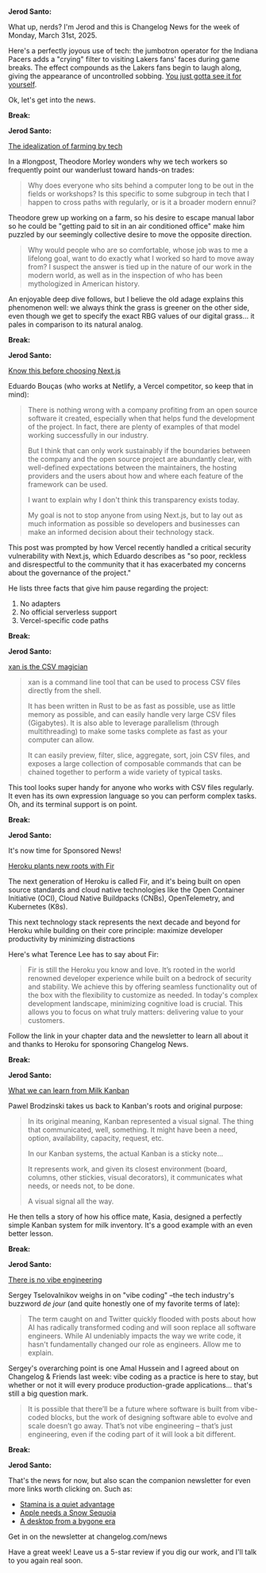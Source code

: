**Jerod Santo:**

What up, nerds? I'm Jerod and this is Changelog News for the week of Monday, March 31st, 2025.

Here's a perfectly joyous use of tech: the jumbotron operator for the Indiana Pacers adds a "crying" filter to visiting Lakers fans' faces during game breaks. The effect compounds as the Lakers fans begin to laugh along, giving the appearance of uncontrolled sobbing. [You just gotta see it for yourself](https://www.youtube.com/shorts/-Q8lfUhan4E).

Ok, let's get into the news.

**Break:**

**Jerod Santo:**

[The idealization of farming by tech](https://tjmorley.com/blogposts/cottagecoreprogrammers.html)

In a #longpost, Theodore Morley wonders why we tech workers so frequently point our wanderlust toward hands-on trades:

> Why does everyone who sits behind a computer long to be out in the fields or workshops? Is this specific to some subgroup in tech that I happen to cross paths with regularly, or is it a broader modern ennui?

Theodore grew up working on a farm, so his desire to escape manual labor so he could be "getting paid to sit in an air conditioned office" make him puzzled by our seemingly collective desire to move the opposite direction.

> Why would people who are so comfortable, whose job was to me a lifelong goal, want to do exactly what I worked so hard to move away from? I suspect the answer is tied up in the nature of our work in the modern world, as well as in the inspection of who has been mythologized in American history.

An enjoyable deep dive follows, but I believe the old adage explains this phenomenon well: we always think the grass is greener on the other side, even though we get to specify the exact RBG values of our digital grass... it pales in comparison to its natural analog.

**Break:**

**Jerod Santo:**

[Know this before choosing Next.js](https://eduardoboucas.com/posts/2025-03-25-you-should-know-this-before-choosing-nextjs/)

Eduardo Bouças (who works at Netlify, a Vercel competitor, so keep that in mind):

> There is nothing wrong with a company profiting from an open source software it created, especially when that helps fund the development of the project. In fact, there are plenty of examples of that model working successfully in our industry.
>
> But I think that can only work sustainably if the boundaries between the company and the open source project are abundantly clear, with well-defined expectations between the maintainers, the hosting providers and the users about how and where each feature of the framework can be used.
>
> I want to explain why I don't think this transparency exists today.
>
> My goal is not to stop anyone from using Next.js, but to lay out as much information as possible so developers and businesses can make an informed decision about their technology stack.

This post was prompted by how Vercel recently handled a critical security vulnerability with Next.js, which Eduardo describes as "so poor, reckless and disrespectful to the community that it has exacerbated my concerns about the governance of the project."

He lists three facts that give him pause regarding the project:

1. No adapters
2. No official serverless support
3. Vercel-specific code paths

**Break:**

**Jerod Santo:**

[xan is the CSV magician](https://github.com/medialab/xan)

> xan is a command line tool that can be used to process CSV files directly from the shell.
>
> It has been written in Rust to be as fast as possible, use as little memory as possible, and can easily handle very large CSV files (Gigabytes). It is also able to leverage parallelism (through multithreading) to make some tasks complete as fast as your computer can allow.
>
> It can easily preview, filter, slice, aggregate, sort, join CSV files, and exposes a large collection of composable commands that can be chained together to perform a wide variety of typical tasks.

This tool looks super handy for anyone who works with CSV files regularly. It even has its own expression language so you can perform complex tasks. Oh, and its terminal support is on point.

**Break:**

**Jerod Santo:**

It's now time for Sponsored News!

[Heroku plants new roots with Fir](https://blog.heroku.com/planting-new-platform-roots-cloud-native-fir?utm_source=changelog&utm_medium=newsletter&utm_campaign=changelog-news)

The next generation of Heroku is called Fir, and it's being built on open source standards and cloud native technologies like the Open Container Initiative (OCI), Cloud Native Buildpacks (CNBs), OpenTelemetry, and Kubernetes (K8s).

This next technology stack represents the next decade and beyond for Heroku while building on their core principle: maximize developer productivity by minimizing distractions

Here's what Terence Lee has to say about Fir:

> Fir is still the Heroku you know and love. It’s rooted in the world renowned developer experience while built on a bedrock of security and stability. We achieve this by offering seamless functionality out of the box with the flexibility to customize as needed. In today's complex development landscape, minimizing cognitive load is crucial. This allows you to focus on what truly matters: delivering value to your customers.

Follow the link in your chapter data and the newsletter to learn all about it and thanks to Heroku for sponsoring Changelog News.

**Break:**

**Jerod Santo:**

[What we can learn from Milk Kanban](https://brodzinski.com/2025/03/milk-kanban.html)

Pawel Brodzinski takes us back to Kanban's roots and original purpose:

> In its original meaning, Kanban represented a visual signal. The thing that communicated, well, something. It might have been a need, option, availability, capacity, request, etc.
>
> In our Kanban systems, the actual Kanban is a sticky note...
>
> It represents work, and given its closest environment (board, columns, other stickies, visual decorators), it communicates what needs, or needs not, to be done.
>
> A visual signal all the way.

He then tells a story of how his office mate, Kasia, designed a perfectly simple Kanban system for milk inventory. It's a good example with an even better lesson.

**Break:**

**Jerod Santo:**

[There is no vibe engineering](https://serce.me/posts/2025-31-03-there-is-no-vibe-engineering)

Sergey Tselovalnikov weighs in on "vibe coding" –the tech industry's buzzword *de jour* (and quite honestly one of my favorite terms of late):

> The term caught on and Twitter quickly flooded with posts about how AI has radically transformed coding and will soon replace all software engineers. While AI undeniably impacts the way we write code, it hasn't fundamentally changed our role as engineers. Allow me to explain.

Sergey's overarching point is one Amal Hussein and I agreed about on Changelog & Friends last week: vibe coding as a practice is here to stay, but whether or not it will every produce production-grade applications... that's still a big question mark.

> It is possible that there’ll be a future where software is built from vibe-coded blocks, but the work of designing software able to evolve and scale doesn’t go away. That’s not vibe engineering – that’s just engineering, even if the coding part of it will look a bit different.

**Break:**

**Jerod Santo:**

That's the news for now, but also scan the companion newsletter for even more links worth clicking on. Such as:

- [Stamina is a quiet advantage](https://kupajo.com/stamina-is-a-quiet-advantage/)
- [Apple needs a Snow Sequoia](https://reviews.ofb.biz/safari/article/1300.html)
- [A desktop from a bygone era](https://github.com/winblues/blue95)

Get in on the newsletter at changelog.com/news

Have a great week! Leave us a 5-star review if you dig our work, and I'll talk to you again real soon.
